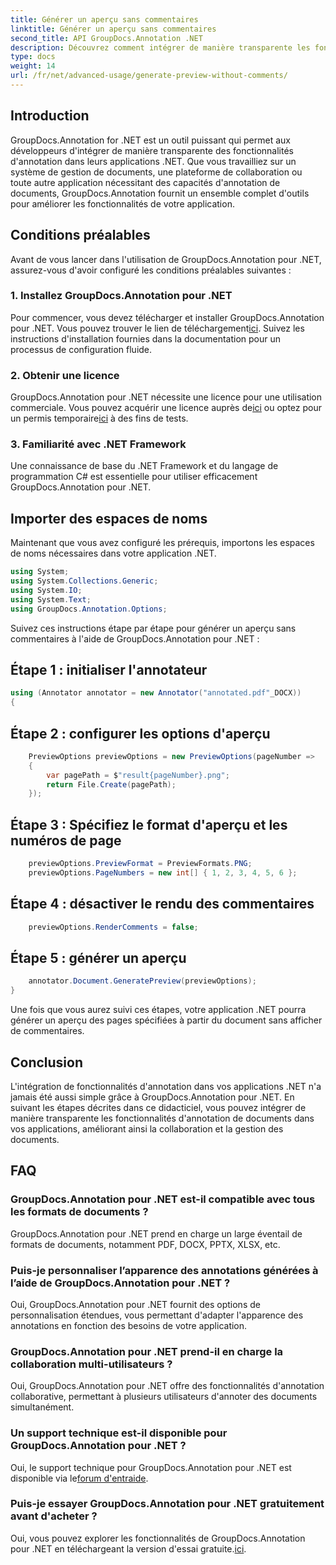 ```yaml
---
title: Générer un aperçu sans commentaires
linktitle: Générer un aperçu sans commentaires
second_title: API GroupDocs.Annotation .NET
description: Découvrez comment intégrer de manière transparente les fonctionnalités d'annotation de documents dans vos applications .NET à l'aide de GroupDocs.Annotation pour .NET.
type: docs
weight: 14
url: /fr/net/advanced-usage/generate-preview-without-comments/
---
```

## Introduction
GroupDocs.Annotation for .NET est un outil puissant qui permet aux développeurs d'intégrer de manière transparente des fonctionnalités d'annotation dans leurs applications .NET. Que vous travailliez sur un système de gestion de documents, une plateforme de collaboration ou toute autre application nécessitant des capacités d'annotation de documents, GroupDocs.Annotation fournit un ensemble complet d'outils pour améliorer les fonctionnalités de votre application.
## Conditions préalables
Avant de vous lancer dans l'utilisation de GroupDocs.Annotation pour .NET, assurez-vous d'avoir configuré les conditions préalables suivantes :
### 1. Installez GroupDocs.Annotation pour .NET
 Pour commencer, vous devez télécharger et installer GroupDocs.Annotation pour .NET. Vous pouvez trouver le lien de téléchargement[ici](https://releases.groupdocs.com/annotation/net/). Suivez les instructions d'installation fournies dans la documentation pour un processus de configuration fluide.
### 2. Obtenir une licence
 GroupDocs.Annotation pour .NET nécessite une licence pour une utilisation commerciale. Vous pouvez acquérir une licence auprès de[ici](https://purchase.groupdocs.com/buy) ou optez pour un permis temporaire[ici](https://purchase.groupdocs.com/temporary-license/) à des fins de tests.
### 3. Familiarité avec .NET Framework
Une connaissance de base du .NET Framework et du langage de programmation C# est essentielle pour utiliser efficacement GroupDocs.Annotation pour .NET.

## Importer des espaces de noms
Maintenant que vous avez configuré les prérequis, importons les espaces de noms nécessaires dans votre application .NET.

```csharp
using System;
using System.Collections.Generic;
using System.IO;
using System.Text;
using GroupDocs.Annotation.Options;
```

Suivez ces instructions étape par étape pour générer un aperçu sans commentaires à l'aide de GroupDocs.Annotation pour .NET :
## Étape 1 : initialiser l'annotateur
```csharp
using (Annotator annotator = new Annotator("annotated.pdf"_DOCX))
{
```
## Étape 2 : configurer les options d'aperçu
```csharp
    PreviewOptions previewOptions = new PreviewOptions(pageNumber =>
    {
        var pagePath = $"result{pageNumber}.png";
        return File.Create(pagePath);
    });
```
## Étape 3 : Spécifiez le format d'aperçu et les numéros de page
```csharp
    previewOptions.PreviewFormat = PreviewFormats.PNG;
    previewOptions.PageNumbers = new int[] { 1, 2, 3, 4, 5, 6 };
```
## Étape 4 : désactiver le rendu des commentaires
```csharp
    previewOptions.RenderComments = false;
```
## Étape 5 : générer un aperçu
```csharp
    annotator.Document.GeneratePreview(previewOptions);
}
```
Une fois que vous aurez suivi ces étapes, votre application .NET pourra générer un aperçu des pages spécifiées à partir du document sans afficher de commentaires.

## Conclusion
L'intégration de fonctionnalités d'annotation dans vos applications .NET n'a jamais été aussi simple grâce à GroupDocs.Annotation pour .NET. En suivant les étapes décrites dans ce didacticiel, vous pouvez intégrer de manière transparente les fonctionnalités d'annotation de documents dans vos applications, améliorant ainsi la collaboration et la gestion des documents.
## FAQ
### GroupDocs.Annotation pour .NET est-il compatible avec tous les formats de documents ?
GroupDocs.Annotation pour .NET prend en charge un large éventail de formats de documents, notamment PDF, DOCX, PPTX, XLSX, etc.
### Puis-je personnaliser l’apparence des annotations générées à l’aide de GroupDocs.Annotation pour .NET ?
Oui, GroupDocs.Annotation pour .NET fournit des options de personnalisation étendues, vous permettant d'adapter l'apparence des annotations en fonction des besoins de votre application.
### GroupDocs.Annotation pour .NET prend-il en charge la collaboration multi-utilisateurs ?
Oui, GroupDocs.Annotation pour .NET offre des fonctionnalités d'annotation collaborative, permettant à plusieurs utilisateurs d'annoter des documents simultanément.
### Un support technique est-il disponible pour GroupDocs.Annotation pour .NET ?
 Oui, le support technique pour GroupDocs.Annotation pour .NET est disponible via le[forum d'entraide](https://forum.groupdocs.com/c/annotation/10).
### Puis-je essayer GroupDocs.Annotation pour .NET gratuitement avant d'acheter ?
 Oui, vous pouvez explorer les fonctionnalités de GroupDocs.Annotation pour .NET en téléchargeant la version d'essai gratuite.[ici](https://releases.groupdocs.com/).